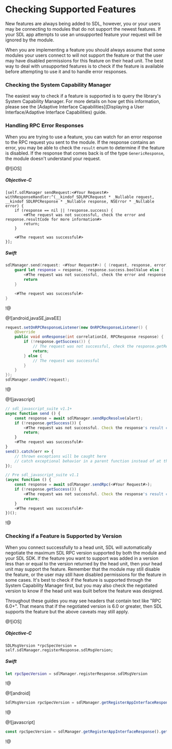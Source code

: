 # Checking Supported Features
New features are always being added to SDL, however, you or your users may be connecting to modules that do not support the newest features. If your SDL app attempts to use an unsupported feature your request will be ignored by the module.

When you are implementing a feature you should always assume that some modules your users connect to will not support the feature or that the user may have disabled permissions for this feature on their head unit. The best way to deal with unsupported features is to check if the feature is available before attempting to use it and to handle error responses.

### Checking the System Capability Manager
The easiest way to check if a feature is supported is to query the library's System Capability Manager. For more details on how get this information, please see the [Adaptive Interface Capabilities](Displaying a User Interface/Adaptive Interface Capabilities) guide.

### Handling RPC Error Responses
When you are trying to use a feature, you can watch for an error response to the RPC request you sent to the module. If the response contains an error, you may be able to check the `result` enum to determine if the feature is disabled. If the response that comes back is of the type `GenericResponse`, the module doesn't understand your request.

@![iOS]
##### Objective-C
```objc
[self.sdlManager sendRequest:<#Your Request#> withResponseHandler:^(__kindof SDLRPCRequest * _Nullable request, __kindof SDLRPCResponse * _Nullable response, NSError * _Nullable error) {
    if (response == nil || !response.success) {
        <#The request was not successful, check the error and response.resultCode for more information#>
        return;
    }

    <#The request was successful#>
}];
```

##### Swift
```swift
sdlManager.send(request: <#Your Request#>) { (request, response, error) in
    guard let response = response, !response.success.boolValue else {
        <#The request was not successful, check the error and response.resultCode for more information#>
        return
    }

    <#The request was successful#>
}
```
!@

@![android,javaSE,javaEE]
```java
request.setOnRPCResponseListener(new OnRPCResponseListener() {
    @Override
    public void onResponse(int correlationId, RPCResponse response) {
        if (!response.getSuccess()) {
            // The request was not successful, check the response.getResultCode() and response.getInfo() for more information.
            return;
        } else {
            // The request was successful
        }
    }
});
sdlManager.sendRPC(request);
```
!@

@![javascript]
```js
// sdl_javascript_suite v1.1+
async function send () {
    const response = await sdlManager.sendRpcResolve(alert);
    if (!response.getSuccess()) {
        <#The request was not successful. Check the response's result code for more information#>
        return;
    }
    <#The request was successful#>
}
send().catch(err => {
    // thrown exceptions will be caught here
    // catch exceptional behavior in a parent function instead of at the RPC sending level
});

// Pre sdl_javascript_suite v1.1
(async function () {
    const response = await sdlManager.sendRpc(<#Your Request#>);
    if (!response.getSuccess()) {
        <#The request was not successful. Check the response's result code or catch and log the Promise error for more information#>
        return;
    }
    <#The request was successful#>
})();
```
!@

### Checking if a Feature is Supported by Version
When you connect successfully to a head unit, SDL will automatically negotiate the maximum SDL RPC version supported by both the module and your SDL SDK. If the feature you want to support was added in a version less than or equal to the version returned by the head unit, then your head unit may support the feature. Remember that the module may still disable the feature, or the user may still have disabled permissions for the feature in some cases. It's best to check if the feature is supported through the System Capability Manager first, but you may also check the negotiated version to know if the head unit was built before the feature was designed.

Throughout these guides you may see headers that contain text like "RPC 6.0+". That means that if the negotiated version is 6.0 or greater, then SDL supports the feature but the above caveats may still apply.

@![iOS]
##### Objective-C
```objc
SDLMsgVersion *rpcSpecVersion = self.sdlManager.registerResponse.sdlMsgVersion;
```

##### Swift
```swift
let rpcSpecVersion = sdlManager.registerResponse.sdlMsgVersion
```
!@

@![android]
```java
SdlMsgVersion rpcSpecVersion = sdlManager.getRegisterAppInterfaceResponse().getSdlMsgVersion();
```
!@

@![javascript]
```js
const rpcSpecVersion = sdlManager.getRegisterAppInterfaceResponse().getSdlMsgVersion();
```
!@ 
